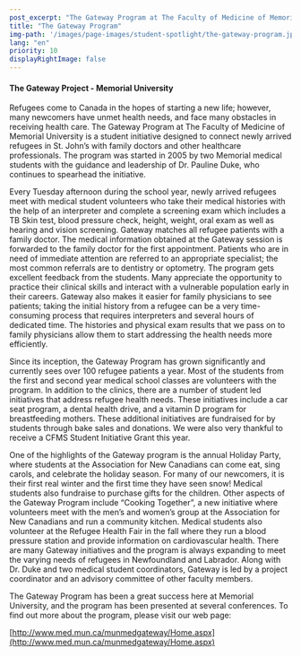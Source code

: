 ```yaml
---
post_excerpt: "The Gateway Program at The Faculty of Medicine of Memorial University is a student initiative designed to connect newly arrived refugees in St. John’s with family doctors and other healthcare professionals."
title: "The Gateway Program"
img-path: '/images/page-images/student-spotlight/the-gateway-program.jpg'
lang: "en"
priority: 10
displayRightImage: false
---
```

#### **The Gateway Project - Memorial University**

Refugees come to Canada in the hopes of starting a new life; however, many newcomers have unmet health needs, and face many obstacles in receiving health care. The Gateway Program at The Faculty of Medicine of Memorial University is a student initiative designed to connect newly arrived refugees in St. John’s with family doctors and other healthcare professionals. The program was started in 2005 by two Memorial medical students with the guidance and leadership of Dr. Pauline Duke, who continues to spearhead the initiative.

Every Tuesday afternoon during the school year, newly arrived refugees meet with medical student volunteers who take their medical histories with the help of an interpreter and complete a screening exam which includes a TB Skin test, blood pressure check, height, weight, oral exam as well as hearing and vision screening. Gateway matches all refugee patients with a family doctor. The medical information obtained at the Gateway session is forwarded to the family doctor for the first appointment. Patients who are in need of immediate attention are referred to an appropriate specialist; the most common referrals are to dentistry or optometry. The program gets excellent feedback from the students. Many appreciate the opportunity to practice their clinical skills and interact with a vulnerable population early in their careers. Gateway also makes it easier for family physicians to see patients; taking the initial history from a refugee can be a very time-consuming process that requires interpreters and several hours of dedicated time. The histories and physical exam results that we pass on to family physicians allow them to start addressing the health needs more efficiently.

Since its inception, the Gateway Program has grown significantly and currently sees over 100 refugee patients a year. Most of the students from the first and second year medical school classes are volunteers with the program. In addition to the clinics, there are a number of student led initiatives that address refugee health needs. These initiatives include a car seat program, a dental health drive, and a vitamin D program for breastfeeding mothers. These additional initiatives are fundraised for by students through bake sales and donations. We were also very thankful to receive a CFMS Student Initiative Grant this year.

One of the highlights of the Gateway program is the annual Holiday Party, where students at the Association for New Canadians can come eat, sing carols, and celebrate the holiday season. For many of our newcomers, it is their first real winter and the first time they have seen snow! Medical students also fundraise to purchase gifts for the children. Other aspects of the Gateway Program include “Cooking Together”, a new initiative where volunteers meet with the men’s and women’s group at the Association for New Canadians and run a community kitchen. Medical students also volunteer at the Refugee Health Fair in the fall where they run a blood pressure station and provide information on cardiovascular health. There are many Gateway initiatives and the program is always expanding to meet the varying needs of refugees in Newfoundland and Labrador. Along with Dr. Duke and two medical student coordinators, Gateway is led by a project coordinator and an advisory committee of other faculty members.

The Gateway Program has been a great success here at Memorial University, and the program has been presented at several conferences. To find out more about the program, please visit our web page:

[http://www.med.mun.ca/munmedgateway/Home.aspx](http://www.med.mun.ca/munmedgateway/Home.aspx)
